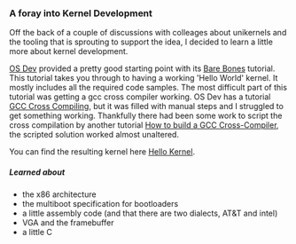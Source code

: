 ### A foray into Kernel Development

Off the back of a couple of discussions with colleages about unikernels and the tooling that is sprouting to support the idea, I decided to learn a little more about kernel development.

[OS Dev](http://wiki.osdev.org/) provided a pretty good starting point with its [Bare Bones](http://wiki.osdev.org/Bare_Bones) tutorial. This tutorial takes you through to having a working 'Hello World' kernel. It mostly includes all the required code samples. The most difficult part of this tutorial was getting a gcc cross compiler working. OS Dev has a tutorial [GCC Cross Compiling](http://wiki.osdev.org/GCC_Cross-Compiler), but it was filled with manual steps and I struggled to get something working. Thankfully there had been some work to script the cross compilation by another tutorial [How to build a GCC Cross-Compiler](http://preshing.com/20141119/how-to-build-a-gcc-cross-compiler), the scripted solution worked almost unaltered.

You can find the resulting kernel here [Hello Kernel](http://github.com/akiellor/hello-kernel).

##### Learned about

* the x86 architecture
* the multiboot specification for bootloaders
* a little assembly code (and that there are two dialects, AT&T and intel)
* VGA and the framebuffer
* a little C

 
